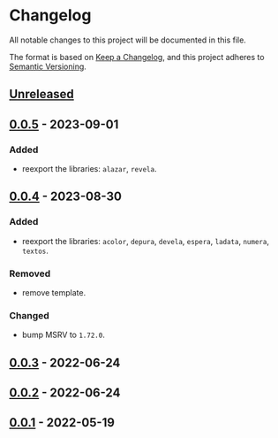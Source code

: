 # Changelog

All notable changes to this project will be documented in this file.

The format is based on [Keep a Changelog], and this project adheres to
[Semantic Versioning].

## [Unreleased]

## [0.0.5] - 2023-09-01

### Added
- reexport the libraries: `alazar`, `revela`.

## [0.0.4] - 2023-08-30

### Added
- reexport the libraries: `acolor`, `depura`, `devela`, `espera`, `ladata`, `numera`, `textos`.

### Removed
- remove template.

### Changed
- bump MSRV to `1.72.0`.

## [0.0.3] - 2022-06-24

## [0.0.2] - 2022-06-24

## [0.0.1] - 2022-05-19

[unreleased]: https://github.com/andamira/libera/compare/v0.5.0...HEAD
[0.5.0]: https://github.com/andamira/libera/releases/tag/v0.5.0
[0.4.0]: https://github.com/andamira/libera/releases/tag/v0.4.0
[0.3.0]: https://github.com/andamira/libera/releases/tag/v0.3.0
[0.2.0]: https://github.com/andamira/libera/releases/tag/v0.2.0
[0.1.0]: https://github.com/andamira/libera/releases/tag/v0.1.0
[0.0.7]: https://github.com/andamira/libera/releases/tag/v0.0.7
[0.0.6]: https://github.com/andamira/libera/releases/tag/v0.0.6
[0.0.5]: https://github.com/andamira/libera/releases/tag/v0.0.5
[0.0.4]: https://github.com/andamira/libera/releases/tag/v0.0.4
[0.0.3]: https://github.com/andamira/libera/releases/tag/v0.0.3
[0.0.2]: https://github.com/andamira/libera/releases/tag/v0.0.2
[0.0.1]: https://github.com/andamira/libera/releases/tag/v0.0.1

[Keep a Changelog]: https://keepachangelog.com/en/1.0.0/
[Semantic Versioning]: https://semver.org/spec/v2.0.0.html

